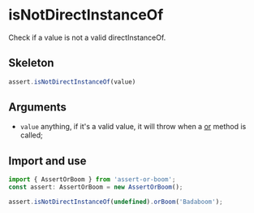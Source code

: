 # isNotDirectInstanceOf

Check if a value is not a valid directInstanceOf.

## Skeleton

```ts
assert.isNotDirectInstanceOf(value)
```

## Arguments

- `value` anything, if it's a valid value, it will throw when a [or](../or.md) method is called;

## Import and use

```ts
import { AssertOrBoom } from 'assert-or-boom';
const assert: AssertOrBoom = new AssertOrBoom();

assert.isNotDirectInstanceOf(undefined).orBoom('Badaboom');
```
